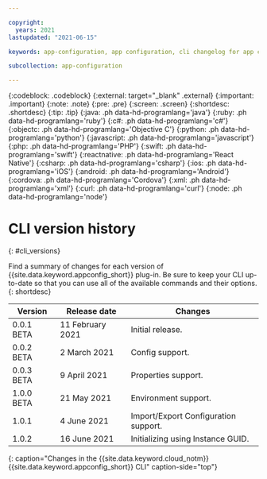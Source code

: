```yaml
---

copyright:
  years: 2021
lastupdated: "2021-06-15"

keywords: app-configuration, app configuration, cli changelog for app configuration, cli version for app configuration, changelog for cli in app configuration, cli history for app configuration

subcollection: app-configuration

---
```


{:codeblock: .codeblock}
{:external: target="_blank" .external}
{:important: .important}
{:note: .note}
{:pre: .pre}
{:screen: .screen}
{:shortdesc: .shortdesc}
{:tip: .tip}
{:java: .ph data-hd-programlang='java'}
{:ruby: .ph data-hd-programlang='ruby'}
{:c#: .ph data-hd-programlang='c#'}
{:objectc: .ph data-hd-programlang='Objective C'}
{:python: .ph data-hd-programlang='python'}
{:javascript: .ph data-hd-programlang='javascript'}
{:php: .ph data-hd-programlang='PHP'}
{:swift: .ph data-hd-programlang='swift'}
{:reactnative: .ph data-hd-programlang='React Native'}
{:csharp: .ph data-hd-programlang='csharp'}
{:ios: .ph data-hd-programlang='iOS'}
{:android: .ph data-hd-programlang='Android'}
{:cordova: .ph data-hd-programlang='Cordova'}
{:xml: .ph data-hd-programlang='xml'}
{:curl: .ph data-hd-programlang='curl'}
{:node: .ph data-hd-programlang='node'}

# CLI version history 
{: #cli_versions}

Find a summary of changes for each version of {{site.data.keyword.appconfig_short}} plug-in. Be sure to keep your CLI up-to-date so that you can use all of the available commands and their options.
{: shortdesc}

| Version    | Release date     | Changes                                   |
| ---------- | ---------------- | ------------------------------------------|
| 0.0.1 BETA | 11 February 2021 | Initial release.                          |
| 0.0.2 BETA | 2 March 2021     | Config support.                           |
| 0.0.3 BETA | 9 April 2021     | Properties support.                       |
| 1.0.0 BETA | 21 May 2021      | Environment support.                      |
| 1.0.1      | 4 June 2021      | Import/Export Configuration support.      |
| 1.0.2      | 16 June 2021     | Initializing using Instance GUID.         |
{: caption="Changes in the {{site.data.keyword.cloud_notm}} {{site.data.keyword.appconfig_short}} CLI" caption-side="top"} 
